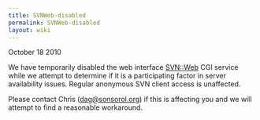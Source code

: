```yaml
---
title: SVNWeb-disabled
permalink: SVNWeb-disabled
layout: wiki
---
```


October 18 2010

We have temporarily disabled the web interface <SVN::Web> CGI service
while we attempt to determine if it is a participating factor in server
availability issues. Regular anonymous SVN client access is unaffected.

Please contact Chris (dag@sonsorol.org) if this is affecting you and we
will attempt to find a reasonable workaround.
